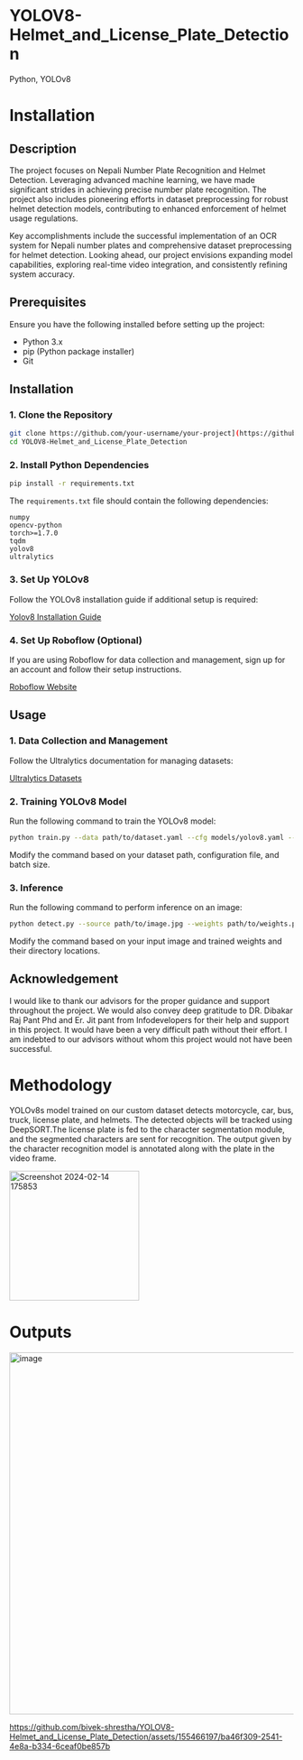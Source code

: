 # YOLOV8-Helmet_and_License_Plate_Detection


Python, YOLOv8

# Installation
## Description

The project focuses on Nepali Number Plate Recognition and Helmet Detection. Leveraging advanced machine learning, we have made significant strides in achieving precise number plate recognition. The project also includes pioneering efforts in dataset preprocessing for robust helmet detection models, contributing to enhanced enforcement of helmet usage regulations.

Key accomplishments include the successful implementation of an OCR system for Nepali number plates and comprehensive dataset preprocessing for helmet detection. Looking ahead, our project envisions expanding model capabilities, exploring real-time video integration, and consistently refining system accuracy.



## Prerequisites

Ensure you have the following installed before setting up the project:

- Python 3.x
- pip (Python package installer)
- Git

## Installation

### 1. Clone the Repository

```bash
git clone https://github.com/your-username/your-project](https://github.com/bivek-shrestha/YOLOV8-Helmet_and_License_Plate_Detection.git
cd YOLOV8-Helmet_and_License_Plate_Detection
```

### 2. Install Python Dependencies

```bash
pip install -r requirements.txt
```

The `requirements.txt` file should contain the following dependencies:

```plaintext
numpy
opencv-python
torch>=1.7.0
tqdm
yolov8
ultralytics
```

### 3. Set Up YOLOv8

Follow the YOLOv8 installation guide if additional setup is required:

[Yolov8 Installation Guide](https://github.com/ultralytics/yolov5)

### 4. Set Up Roboflow (Optional)

If you are using Roboflow for data collection and management, sign up for an account and follow their setup instructions.

[Roboflow Website](https://roboflow.com/)

## Usage

### 1. Data Collection and Management

Follow the Ultralytics documentation for managing datasets:

[Ultralytics Datasets](https://github.com/ultralytics/yolov5/wiki/Train-Custom-Data)

### 2. Training YOLOv8 Model

Run the following command to train the YOLOv8 model:

```bash
python train.py --data path/to/dataset.yaml --cfg models/yolov8.yaml --weights '' --batch-size 16
```

Modify the command based on your dataset path, configuration file, and batch size.

### 3. Inference

Run the following command to perform inference on an image:

```bash
python detect.py --source path/to/image.jpg --weights path/to/weights.pt
```

Modify the command based on your input image and trained weights and their directory locations.

## Acknowledgement

I would like to thank our advisors for the proper guidance and support throughout the project. We would also convey deep gratitude to DR. Dibakar Raj Pant Phd and Er. Jit pant from Infodevelopers for their help and support in this project. It would have been a very difficult path without their effort.
I am indebted to our advisors without whom this project would not have been successful.





# Methodology

YOLOv8s model trained on our custom dataset detects motorcycle, car, bus, truck, license plate, and helmets. The detected objects will be  tracked using DeepSORT.The license plate is fed to the character segmentation module, and the segmented characters are sent for recognition. The output given by the character recognition model is annotated along with the plate in the video frame. 



<img width="230" alt="Screenshot 2024-02-14 175853" src="https://github.com/bivek-shrestha/YOLOV8-Helmet_and_License_Plate_Detection/assets/155466197/5f0266d8-6fa7-4257-81f2-2cd3a61f258b">



# Outputs



 <img width="642" alt="image" src="https://github.com/bivek-shrestha/YOLOV8-Helmet_and_License_Plate_Detection/assets/155466197/e8c8987d-ec30-420e-9992-227f62929f52">




https://github.com/bivek-shrestha/YOLOV8-Helmet_and_License_Plate_Detection/assets/155466197/ba46f309-2541-4e8a-b334-6ceaf0be857b


 

